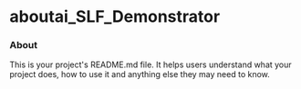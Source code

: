 aboutai_SLF_Demonstrator
========================

### About

This is your project's README.md file. It helps users understand what your
project does, how to use it and anything else they may need to know.